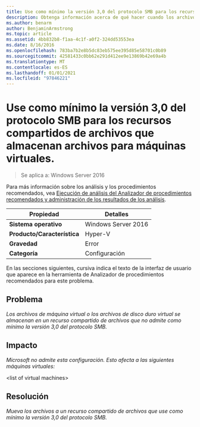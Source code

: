 ```yaml
---
title: Use como mínimo la versión 3,0 del protocolo SMB para los recursos compartidos de archivos que almacenan archivos para máquinas virtuales.
description: Obtenga información acerca de qué hacer cuando los archivos de máquina virtual o los archivos de disco duro virtual se almacenan en un recurso compartido de archivos que no admite como mínimo la versión 3,0 del protocolo SMB.
ms.author: benarm
author: BenjaminArmstrong
ms.topic: article
ms.assetid: 4bb832b8-f1aa-4c1f-a0f2-324dd53553ea
ms.date: 8/16/2016
ms.openlocfilehash: 783ba7b2e8b5dc83eb575ee395d85e58701c0b89
ms.sourcegitcommit: 42581433c0bb62e291d412ee9e13869b42e69a4b
ms.translationtype: MT
ms.contentlocale: es-ES
ms.lasthandoff: 01/01/2021
ms.locfileid: "97846221"
---
```

# <a name="use-at-least-smb-protocol-version-30-for-file-shares-that-store-files-for-virtual-machines"></a>Use como mínimo la versión 3,0 del protocolo SMB para los recursos compartidos de archivos que almacenan archivos para máquinas virtuales.

>Se aplica a: Windows Server 2016

Para más información sobre los análisis y los procedimientos recomendados, vea [Ejecución de análisis del Analizador de procedimientos recomendados y administración de los resultados de los análisis](https://go.microsoft.com/fwlink/p/?LinkID=223177).

|Propiedad|Detalles|
|-|-|
|**Sistema operativo**|Windows Server 2016|
|**Producto/Característica**|Hyper-V|
|**Gravedad**|Error|
|**Categoría**|Configuración|

En las secciones siguientes, cursiva indica el texto de la interfaz de usuario que aparece en la herramienta de Analizador de procedimientos recomendados para este problema.

## <a name="issue"></a>**Problema**
*Los archivos de máquina virtual o los archivos de disco duro virtual se almacenan en un recurso compartido de archivos que no admite como mínimo la versión 3,0 del protocolo SMB.*

## <a name="impact"></a>**Impacto**
*Microsoft no admite esta configuración. Esto afecta a las siguientes máquinas virtuales:*

\<list of virtual machines>

## <a name="resolution"></a>**Resolución**
*Mueva los archivos a un recurso compartido de archivos que use como mínimo la versión 3,0 del protocolo SMB.*



